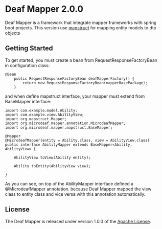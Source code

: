 # Deaf Mapper 2.0.0

Deaf Mapper is a framework that integrate mapper frameworks with spring boot projects. 
This version use [mapstruct](https://mapstruct.org/) for mapping entity models to dto objects

## Getting Started

To get started, you must create a bean from RequestResponseFactoryBean in configuration class:

```
@Bean
    public RequestResponseFactoryBean deafMapperFactory() {
        return new RequestResponseFactoryBean(mapperBasePackage);
    }
```
and when define mapstruct interface, your mapper must extend from BaseMapper interface:
```
import com.example.model.Ability;
import com.example.view.AbilityView;
import org.mapstruct.Mapper;
import org.microdeaf.mapper.annotation.MicrodeafMapper;
import org.microdeaf.mapper.mapstruct.BaseMapper;

@Mapper
@MicrodeafMapper(entity = Ability.class, view = AbilityView.class)
public interface AbilityMapper extends BaseMapper<Ability, AbilityView> {

    AbilityView toView(Ability entity);

    Ability toEntity(AbilityView view);

}
```
As you can see, on top of the AbilityMapper interface defined a @MicrodeafMapper annotation. because Deaf Mapper 
mapped the view class to entity class and vice versa with this annotation automatically.

## License

The Deaf Mapper is released under version 1.0.0 of the [Apache License](https://www.apache.org/licenses/LICENSE-2.0).